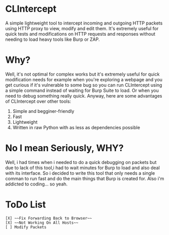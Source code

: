 # CLIntercept

A simple lightweight tool to intercept incoming and outgoing HTTP packets using HTTP proxy to view, modify and edit them. It's extremely useful for quick tests and modifications on HTTP requests and responses without needing to load heavy tools like Burp or ZAP. 

# Why?

Well, it's not optimal for complex works but it's extremely useful for quick modification needs for example when you're exploring a webpage and you get curious if it's vulnerable to some bug so you can run CLIntercept using a simple command instead of waiting for Burp Suite to load. Or when you need to debug something really quick. Anyway, here are some advantages of CLIntercept over other tools:
1. Simple and begginer-friendly
2. Fast
3. Lightweight
4. Written in raw Python with as less as dependencies possible

# No I mean Seriously, WHY?

Well, i had times when i needed to do a quick debugging on packets but due to lack of this tool,i had to wait minutes for Burp to load and also deal with its interface. So i decided to write this tool that only needs a single comman to run fast and do the main things that Burp is created for. Also i'm addicted to coding... so yeah.

# ToDo List
	[X] ~~Fix Forwarding Back to Browser~~
	[X] ~~Not Working On All Hosts~~
	[ ] Modify Packets